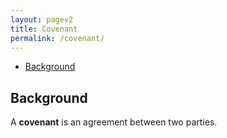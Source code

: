 ```yaml
---
layout: pagev2
title: Covenant
permalink: /covenant/
---
```

- [Background](#background)

## Background

A **covenant** is an agreement between two parties.